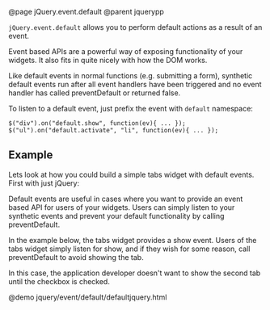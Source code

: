 @page jQuery.event.default
@parent jquerypp

`jQuery.event.default` allows you to perform default actions as a result of an event.

Event based APIs are a powerful way of exposing functionality of your widgets.  It also fits in 
quite nicely with how the DOM works.


Like default events in normal functions (e.g. submitting a form), synthetic default events run after
all event handlers have been triggered and no event handler has called
preventDefault or returned false.

To listen to a default event, just prefix the event with `default` namespace:

    $("div").on("default.show", function(ev){ ... });
    $("ul").on("default.activate", "li", function(ev){ ... });


## Example

Lets look at how you could build a simple tabs widget with default events.
First with just jQuery:

Default events are useful in cases where you want to provide an event based 
API for users of your widgets.  Users can simply listen to your synthetic events and 
prevent your default functionality by calling preventDefault.  

In the example below, the tabs widget provides a show event.  Users of the 
tabs widget simply listen for show, and if they wish for some reason, call preventDefault 
to avoid showing the tab.

In this case, the application developer doesn't want to show the second 
tab until the checkbox is checked. 

@demo jquery/event/default/defaultjquery.html
